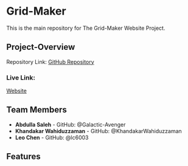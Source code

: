 # Grid-Maker
This is the main repository for The Grid-Maker Website Project.

## Project-Overview

Repository Link: [GitHub Repository](https://github.com/Galactic-Avenger/Grid-Maker)

### Live Link: 
[Website]()

## Team Members
- **Abdulla Saleh** - GitHub: @Galactic-Avenger
- **Khandakar Wahiduzzaman** - GitHub: @KhandakarWahiduzzaman
- **Leo Chen** - GitHub: @lc6003

## Features
